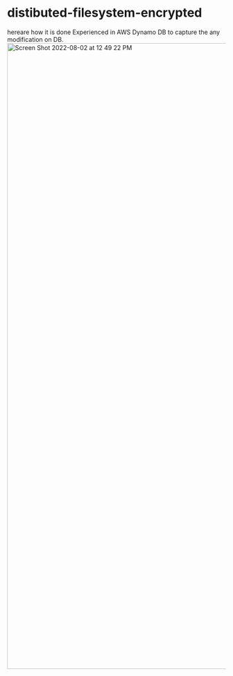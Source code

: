 # distibuted-filesystem-encrypted
hereare how it is done
Experienced in AWS Dynamo DB to capture the any modification on DB.
<img width="1440" alt="Screen Shot 2022-08-02 at 12 49 22 PM" src="https://user-images.githubusercontent.com/104324332/182442626-8b071b52-1927-4dee-9987-55f74a2e4331.png">
